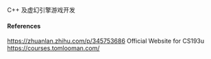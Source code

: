 C++ 及虚幻引擎游戏开发

#### References
https://zhuanlan.zhihu.com/p/345753686
Official Website for CS193u https://courses.tomlooman.com/